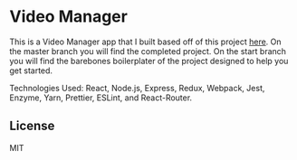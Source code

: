 # Video Manager

This is a Video Manager app that I built based off of this project [here][gh-page]. On the master branch you will find the completed project. On the start branch you will find the barebones boilerplater of the project designed to help you get started.

Technologies Used: React, Node.js, Express, Redux, Webpack, Jest, Enzyme, Yarn, Prettier, ESLint, and React-Router.

## License

MIT

[gh-page]: http://btholt.github.io/complete-intro-to-react/
